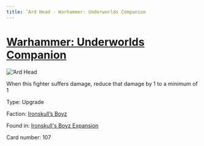 ```yaml
---
title: ’Ard Head - Warhammer: Underworlds Companion
---
```


# [Warhammer: Underworlds Companion](https://guidokessels.github.io/wh-underworlds)

  

![’Ard Head](https://warhammerunderworlds.com/wp-content/uploads/sites/6/2017/12/107_ENG-’Ard-Head.png)

When this fighter suffers damage, reduce that damage by 1 to a minimum of 1

Type: Upgrade

Faction: [Ironskull’s Boyz](https://guidokessels.github.io/wh-underworlds/factions/ironskulls-boyz)

Found in: [Ironskull's Boyz Expansion](https://guidokessels.github.io/wh-underworlds/locations/ironskulls-boyz-expansion)

Card number: 107
